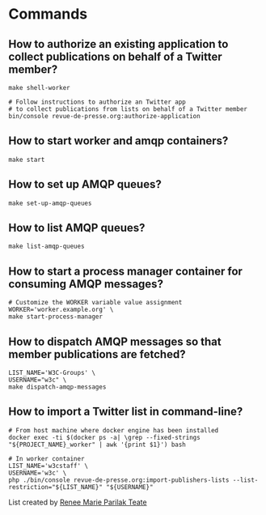 # Commands

## How to authorize an existing application to collect publications on behalf of a Twitter member?

```shell
make shell-worker

# Follow instructions to authorize an Twitter app
# to collect publications from lists on behalf of a Twitter member  
bin/console revue-de-presse.org:authorize-application
```

## How to start worker and amqp containers?

```shell
make start
```

## How to set up AMQP queues?

```shell
make set-up-amqp-queues
```

## How to list AMQP queues?

```shell
make list-amqp-queues
```

## How to start a process manager container for consuming AMQP messages?

```shell
# Customize the WORKER variable value assignment
WORKER='worker.example.org' \
make start-process-manager
```

## How to dispatch AMQP messages so that member publications are fetched?

```shell
LIST_NAME='W3C-Groups' \
USERNAME="w3c" \
make dispatch-amqp-messages
```

## How to import a Twitter list in command-line?

```shell
# From host machine where docker engine has been installed
docker exec -ti $(docker ps -a| \grep --fixed-strings "${PROJECT_NAME}_worker" | awk '{print $1}') bash

# In worker container
LIST_NAME='w3cstaff' \
USERNAME='w3c' \
php ./bin/console revue-de-presse.org:import-publishers-lists --list-restriction="${LIST_NAME}" "${USERNAME}"
```

List created by [Renee Marie Parilak Teate](https://twitter.com/BecomingDataSci)  

